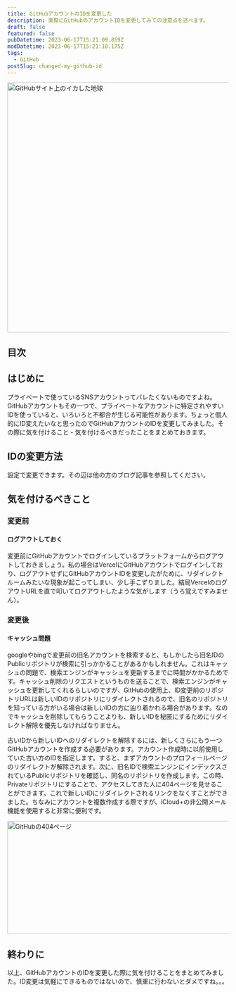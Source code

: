 ```yaml
---
title: GitHubアカウントのIDを変更した
description: 実際にGitHubのアカウントIDを変更してみての注意点を述べます。
draft: false
featured: false
pubDatetime: 2023-06-17T15:21:09.859Z
modDatetime: 2023-06-17T15:21:18.175Z
tags:
  - GitHub
postSlug: changed-my-github-id
---
```


<img src="/assets/img/posts/github_site_earth.png" title="GitHubサイト上のイカした地球" alt="GitHubサイト上のイカした地球" width="1024" height="568" >

## 目次

## はじめに

プライベートで使っているSNSアカウントってバレたくないものですよね。GitHubアカウントもその一つで、プライベートなアカウントに特定されやすいIDを使っていると、いろいろと不都合が生じる可能性があります。ちょっと個人的にID変えたいなと思ったのでGitHubアカウントのIDを変更してみました。その際に気を付けること・気を付けるべきだったことをまとめておきます。

## IDの変更方法

設定で変更できます。その辺は他の方のブログ記事を参照してください。

## 気を付けるべきこと

### 変更前

#### ログアウトしておく

変更前にGitHubアカウントでログインしているプラットフォームからログアウトしておきましょう。私の場合はVercelにGitHubアカウントでログインしており、ログアウトせずにGitHubアカウントIDを変更したがために、リダイレクトルームみたいな現象が起こってしまい、少し手こずりました。結局VercelのログアウトURLを直で叩いてログアウトしたような気がします（うろ覚えですみません）。

### 変更後

#### キャッシュ問題

googleやbingで変更前の旧名アカウントを検索すると、もしかしたら旧名IDのPublicリポジトリが検索に引っかかることがあるかもしれません。これはキャッシュの問題で、検索エンジンがキャッシュを更新するまでに時間がかかるためです。キャッシュ削除のリクエストというものを送ることで、検索エンジンがキャッシュを更新してくれるらしいのですが、GitHubの使用上、ID変更前のリポジトリURLは新しいIDのリポジトリにリダイレクトされるので、旧名のリポジトリを知っている方がいる場合は新しいIDの方に辿り着かれる場合があります。なのでキャッシュを削除してもらうことよりも、新しいIDを秘匿にするためにリダイレクト解除を優先しなければなりません。<br/>

古いIDから新しいIDへのリダイレクトを解除するには、新しくさらにもう一つGitHubアカウントを作成する必要があります。アカウント作成時に以前使用していた古い方のIDを指定します。すると、まずアカウントのプロフィールページのリダイレクトが解除されます。次に、旧名IDで検索エンジンにインデックスされているPublicリポジトリを確認し、同名のリポジトリを作成します。この時、Privateリポジトリにすることで、アクセスしてきた人に404ページを見せることができます。これで新しいIDにリダイレクトされるリンクをなくすことができました。ちなみにアカウントを複数作成する際ですが、iCloud+の非公開メール機能を使用すると非常に便利です。

<img src="/assets/img/posts/github_404.png" title="GitHubの404ページ" alt="GitHubの404ページ" width="1024" height="257" >

## 終わりに

以上、GitHubアカウントのIDを変更した際に気を付けることをまとめてみました。ID変更は気軽にできるものではないので、慎重に行わないとダメですね。。。
